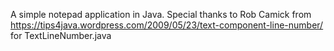 A simple notepad application in Java. Special thanks to Rob Camick from https://tips4java.wordpress.com/2009/05/23/text-component-line-number/ for TextLineNumber.java
